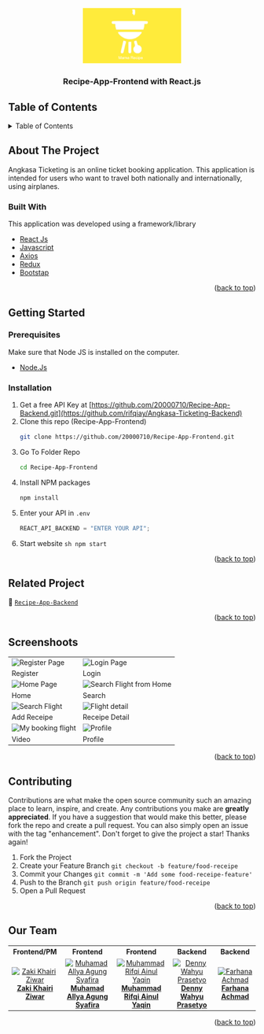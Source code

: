 <div id="top"></div>

<!-- HEADER -->
<div align="center">
  <a href="https://github.com/rifqiay/Angkasa-Ticketing-Frontend">
    <img src="./screenshot/logo.png" alt="Logo" width="200px">
  </a>
  
  <h3 align="center">Recipe-App-Frontend with React.js</h3>
</div>

<!-- TABLE OF CONTENTS -->

## Table of Contents

<details>
  <summary>Table of Contents</summary>
  <ol>
    <li>
       <a href="#about-the-project">About The Project</a>
      <ul>
        <li><a href="#built-with">Built With</a></li>
      </ul>
    </li>
    <li>
       <a href="#getting-started">Getting Started</a>
      <ul>
        <li><a href="#prerequisites">Prerequisites</a></li>
        <li><a href="#installation">Installation</a></li>
      </ul>
    </li>
    <li><a href="#related-project">Related Project</a></li>
    <li><a href="#screenshoots">Screenshot</a></li>
    <li><a href="#contributing">Contributing</a></li>
    <li><a href="#our-team">Our Team</a></li>
  </ol>
</details>

<!-- ABOUT THE PROJECT -->

## About The Project

Angkasa Ticketing is an online ticket booking application. This application is intended for users who want to travel both nationally and internationally, using airplanes.

### Built With

This application was developed using a framework/library

- [React Js](https://reactjs.org/)
- [Javascript](https://www.javascript.com/)
- [Axios](https://axios-http.com/)
- [Redux](https://redux.js.org/)
- [Bootstap](https://getbootstrap.com)
<p align="right">(<a href="#top">back to top</a>)</p>

<!-- GETTING STARTED -->

## Getting Started

### Prerequisites

Make sure that Node JS is installed on the computer.

- [Node.Js](https://nodejs.org/en/download/)

### Installation

1. Get a free API Key at [https://github.com/20000710/Recipe-App-Backend.git](https://github.com/rifqiay/Angkasa-Ticketing-Backend)
2. Clone this repo (Recipe-App-Frontend)
   ```sh
   git clone https://github.com/20000710/Recipe-App-Frontend.git
   ```
3. Go To Folder Repo
   ```sh
   cd Recipe-App-Frontend
   ```
4. Install NPM packages
   ```sh
   npm install
   ```
5. Enter your API in `.env`
   ```js
   REACT_API_BACKEND = "ENTER YOUR API";
   ```
6. Start website
`sh npm start `
<p align="right">(<a href="#top">back to top</a>)</p>

<!-- Related Project -->

## Related Project

:rocket: [`Recipe-App-Backend`](https://github.com/20000710/Recipe-App-Backend.git)

<p align="right">(<a href="#top">back to top</a>)</p>

<!-- Screenshoots -->

## Screenshoots

<p align="center" display=flex>
<table>
  <tr>
    <td><image src="./screenshot/register page.png" alt="Register Page" width=100%></td>
    <td><image src="./screenshot/login page.png" alt="Login Page" width=100%/></td>
  </tr>
   <tr>
    <td>Register</td>
    <td>Login</td>
  </tr>
  
  <tr>
    <td><image src="./screenshot/landing page.png" alt="Home Page" width=100% ></td>
    <td><image src="./screenshot/search page.png" alt="Search Flight from Home" width=100%/></td>
  </tr>
  <tr>
    <td>Home</td>
    <td>Search</td>
  </tr>
  <tr>
    <td><image src="./screenshot/add recipe page.png" alt="Search Flight" width=100%/></td>
    <td><image src="./screenshot/resep detail.png" alt="Flight detail" width=100%></td>
  </tr>
  <tr>
     <td>Add Receipe</td>
     <td>Receipe Detail</td>
  </tr>
  
  <tr>
    <td><image src="./screenshot/video page.png" alt="My booking flight" width=100%></td>
    <td><image src="./screenshot/profile page.png" alt="Profile" width=100%></td>
  </tr>
  <tr>
    <td>Video</td>
    <td>Profile</td>
  </tr>
</table>

<p align="right">(<a href="#top">back to top</a>)</p>

<!-- CONTRIBUTING -->

## Contributing

Contributions are what make the open source community such an amazing place to learn, inspire, and create. Any contributions you make are **greatly appreciated**.
If you have a suggestion that would make this better, please fork the repo and create a pull request. You can also simply open an issue with the tag "enhancement".
Don't forget to give the project a star! Thanks again!

1. Fork the Project
2. Create your Feature Branch `git checkout -b feature/food-receipe`
3. Commit your Changes `git commit -m 'Add some food-receipe-feature'`
4. Push to the Branch `git push origin feature/food-receipe`
5. Open a Pull Request
<p align="right">(<a href="#top">back to top</a>)</p>

## Our Team

<center>
  <table>
    <tr>
      <th>Frontend/PM</th>
      <th>Frontend</th>
      <th>Frontend</th>
      <th>Backend</th>
      <th>Backend</th>
    </tr>
    <tr>
      <td align="center">
        <a href="https://github.com/20000710">
          <img width="150" style="background-size: contain;" src="https://media-exp1.licdn.com/dms/image/C5603AQH78sDpJJSR8A/profile-displayphoto-shrink_800_800/0/1661774539079?e=1673481600&v=beta&t=HXs4pHuU7hoMenJdg-l6l19aMmeLFnrq4adIerDjVas" alt="Zaki Khairi Ziwar"><br/>
          <b>Zaki Khairi Ziwar</b>
        </a>
      </td>
      <td align="center">
        <a href="https://github.com/mallyaagung">
          <img width="150" src="https://media-exp1.licdn.com/dms/image/C5603AQHkGugHkpJxsw/profile-displayphoto-shrink_800_800/0/1661313327963?e=1673481600&v=beta&t=GYXQeXkD4QYGrAD_ufgX-04_UbaaqMhsSM8WDPGJfJY" alt="Muhamad Allya Agung Syafira"><br/>
          <b>Muhamad Allya Agung Syafira</b>
        </a>
      </td>
      <td align="center">
        <a href="https://github.com/rifqiay">
          <img width="150" src="https://media-exp1.licdn.com/dms/image/C5603AQFnvhoAoJ-SPg/profile-displayphoto-shrink_800_800/0/1667967046090?e=1673481600&v=beta&t=AKXwKhr6A2Iq7E3HCQYnvSCiBa0-SzhSygPx7qkn9HYg" alt="Muhammad Rifqi Ainul Yaqin"><br/>
          <b>Muhammad Rifqi Ainul Yaqin</b>
        </a>
      </td>
      <td align="center">
        <a href="https://github.com/janexmgd">
          <img width="150" src="" alt="Denny Wahyu Prasetyo"><br/>
          <b>Denny Wahyu Prasetyo</b>
        </a>
      </td>
      <td align="center">
        <a href="https://github.com/Hnaa17">
          <img width="150" src="https://user-images.githubusercontent.com/110190301/196643920-62360198-7d21-44c2-bbfa-45dddf983f55.jpg" alt="Farhana Achmad "><br/>
          <b>Farhana Achmad </b>
        </a>
      </td>
    </tr>
  </table>
</center>
<p align="right">(<a href="#top">back to top</a>)</p>
